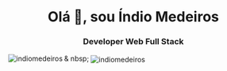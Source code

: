 <h1 align = "center"> Olá 👋, sou Índio Medeiros </h1>
<h3 align = "center"> Developer Web Full Stack </h3>







<p> <img align = "left" src = "https://github-readme-stats.vercel.app/api/top-langs?username=indiomedeiros&show_icons=true&locale=en&layout=compact" alt = "indiomedeiros" /> </p>

<p> & nbsp; <img align = "center" src = "https://github-readme-stats.vercel.app/api?username=indiomedeiros&show_icons=true&locale=en" alt = "indiomedeiros" /> </p>

